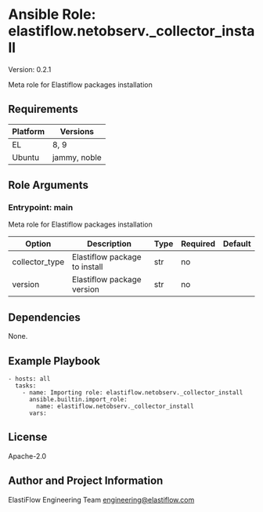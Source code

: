 <!-- BEGIN_ANSIBLE_DOCS -->
# Ansible Role: elastiflow.netobserv._collector_install
Version: 0.2.1

Meta role for Elastiflow packages installation


## Requirements

| Platform | Versions |
| -------- | -------- |
| EL | 8, 9 |
| Ubuntu | jammy, noble |

## Role Arguments


### Entrypoint: main

Meta role for Elastiflow packages installation


|Option|Description|Type|Required|Default|
|---|---|---|---|---|
| collector_type | Elastiflow package to install | str | no |  |
| version | Elastiflow package version | str | no |  |



## Dependencies
None.

## Example Playbook

```
- hosts: all
  tasks:
    - name: Importing role: elastiflow.netobserv._collector_install
      ansible.builtin.import_role:
        name: elastiflow.netobserv._collector_install
      vars:
```

## License

Apache-2.0

## Author and Project Information
ElastiFlow Engineering Team <engineering@elastiflow.com>

<!-- END_ANSIBLE_DOCS -->
